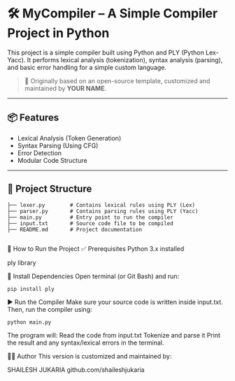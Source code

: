 # 🛠️ MyCompiler – A Simple Compiler Project in Python

This project is a simple compiler built using Python and PLY (Python Lex-Yacc). It performs lexical analysis (tokenization), syntax analysis (parsing), and basic error handling for a simple custom language.

> 🚀 Originally based on an open-source template, customized and maintained by **YOUR NAME**.

---

## 📦 Features

- Lexical Analysis (Token Generation)
- Syntax Parsing (Using CFG)
- Error Detection
- Modular Code Structure

---

## 📁 Project Structure

```plaintext
├── lexer.py        # Contains lexical rules using PLY (Lex)
├── parser.py       # Contains parsing rules using PLY (Yacc)
├── main.py         # Entry point to run the compiler
├── input.txt       # Source code file to be compiled
├── README.md       # Project documentation


```
🚀 How to Run the Project
✅ Prerequisites
Python 3.x installed

ply library

🔧 Install Dependencies
Open terminal (or Git Bash) and run:
```plaintext
pip install ply
```
▶️ Run the Compiler
Make sure your source code is written inside input.txt.
Then, run the compiler using:
```plaintext
python main.py
```
The program will:
Read the code from input.txt
Tokenize and parse it
Print the result and any syntax/lexical errors in the terminal.

🧑‍💻 Author
This version is customized and maintained by:

SHAILESH JUKARIA
github.com/shaileshjukaria




